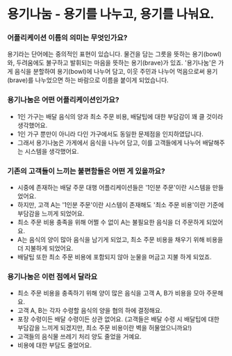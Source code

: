 # 용기나눔 - 용기를 나누고, 용기를 나눠요.

### 어플리케이션 이름의 의미는 무엇인가요?
용기라는 단어에는 중의적인 표현이 있습니다. 물건을 담는 그릇을 뜻하는 용기(bowl)와, 두려움에도 불구하고 발휘되는 마음을 뜻하는 용기(brave)가 있죠. '용기나눔'은 가게 음식을 분할하여 용기(bowl)에 나누어 담고, 이웃 주민과 나누어 먹음으로써 용기(brave)를 나누었으면 하는 바람으로 이름을 붙이게 되었습니다.

### 용기나눔은 어떤 어플리케이션인가요?
* 1인 가구는 배달 음식의 양과 최소 주문 비용, 배달팁에 대한 부담감이 꽤 클 것이라 생각했어요.
* 1인 가구 뿐만이 아니라 다인 가구에서도 동일한 문제점을 인지하였답니다.
* 그래서 용기나눔은 가게에서 음식을 나누어 담고, 이를 고객들에게 나누어 배달해주는 시스템을 생각했어요.

### 기존의 고객들이 느끼는 불편함들은 어떤 게 있을까요?
* 시중에 존재하는 배달 주문 대행 어플리케이션들은 '1인분 주문'이란 시스템을 만들었어요.
* 하지만, 고객 A는 '1인분 주문'이란 시스템이 존재해도 '최소 주문 비용'이란 기준에 부담감을 느끼게 되었어요.
* 최소 주문 비용 충족을 위해 어쩔 수 없이 A는 불필요한 음식을 더 주문하게 되었어요.
* A는 음식의 양이 많아 음식을 남기게 되었고, 최소 주문 비용을 채우기 위해 비용을 더 지불하게 되었어요.
* 배달팁 또한 최소 주문 비용에 포함되지 않아 눈물을 머금고 지불 하게 되었죠.

### 용기나눔은 이런 점에서 달라요
* 최소 주문 비용을 충족하기 위해 양이 많은 음식을 고객 A, B가 비용을 모아 주문해요.
* 고객 A, B는 각자 수령할 음식의 양을 협의 하에 결정해요.
* 포장 수령이든 배달 수령이든 상관 없어요. (고객들은 배달 수령 시 배달팁에 대한 부담감을 느끼게 되겠지만, 최소 주문 비용이란 벽을 허물었으니까요!)
* 고객들의 음식물 쓰레기 처리 양도 줄었을 거예요.
* 비용에 대한 부담도 줄었어요.
